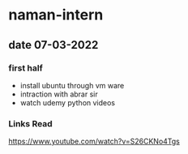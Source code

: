 # naman-intern

## date 07-03-2022

### first half
- install ubuntu through vm ware 
- intraction with abrar sir
- watch udemy python videos 

### Links Read
  https://www.youtube.com/watch?v=S26CKNo4Tgs
  
